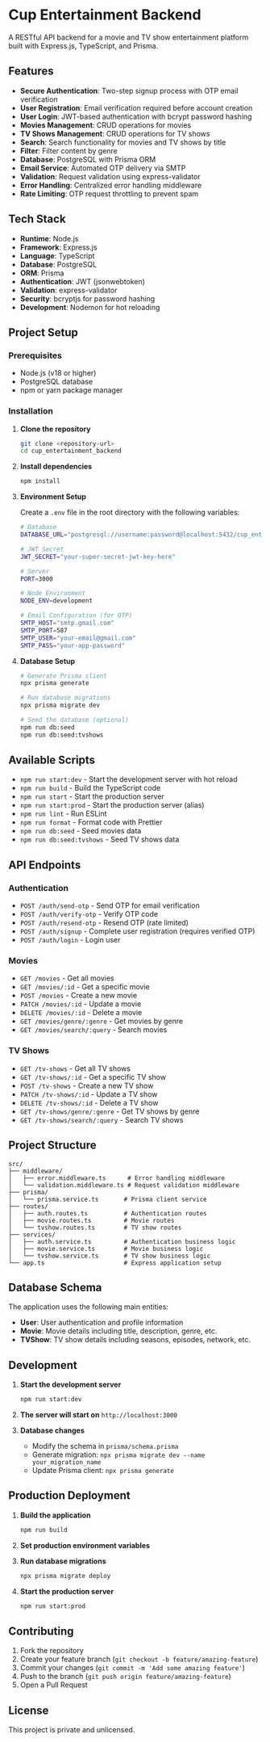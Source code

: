 # Cup Entertainment Backend

A RESTful API backend for a movie and TV show entertainment platform built with Express.js, TypeScript, and Prisma.

## Features

- **Secure Authentication**: Two-step signup process with OTP email verification
- **User Registration**: Email verification required before account creation
- **User Login**: JWT-based authentication with bcrypt password hashing
- **Movies Management**: CRUD operations for movies
- **TV Shows Management**: CRUD operations for TV shows
- **Search**: Search functionality for movies and TV shows by title
- **Filter**: Filter content by genre
- **Database**: PostgreSQL with Prisma ORM
- **Email Service**: Automated OTP delivery via SMTP
- **Validation**: Request validation using express-validator
- **Error Handling**: Centralized error handling middleware
- **Rate Limiting**: OTP request throttling to prevent spam

## Tech Stack

- **Runtime**: Node.js
- **Framework**: Express.js
- **Language**: TypeScript
- **Database**: PostgreSQL
- **ORM**: Prisma
- **Authentication**: JWT (jsonwebtoken)
- **Validation**: express-validator
- **Security**: bcryptjs for password hashing
- **Development**: Nodemon for hot reloading

## Project Setup

### Prerequisites

- Node.js (v18 or higher)
- PostgreSQL database
- npm or yarn package manager

### Installation

1. **Clone the repository**

   ```bash
   git clone <repository-url>
   cd cup_entertainment_backend
   ```

2. **Install dependencies**

   ```bash
   npm install
   ```

3. **Environment Setup**

   Create a `.env` file in the root directory with the following variables:

   ```bash
   # Database
   DATABASE_URL="postgresql://username:password@localhost:5432/cup_entertainment"

   # JWT Secret
   JWT_SECRET="your-super-secret-jwt-key-here"

   # Server
   PORT=3000

   # Node Environment
   NODE_ENV=development

   # Email Configuration (for OTP)
   SMTP_HOST="smtp.gmail.com"
   SMTP_PORT=587
   SMTP_USER="your-email@gmail.com"
   SMTP_PASS="your-app-password"
   ```

4. **Database Setup**

   ```bash
   # Generate Prisma client
   npx prisma generate

   # Run database migrations
   npx prisma migrate dev

   # Seed the database (optional)
   npm run db:seed
   npm run db:seed:tvshows
   ```

## Available Scripts

- `npm run start:dev` - Start the development server with hot reload
- `npm run build` - Build the TypeScript code
- `npm run start` - Start the production server
- `npm run start:prod` - Start the production server (alias)
- `npm run lint` - Run ESLint
- `npm run format` - Format code with Prettier
- `npm run db:seed` - Seed movies data
- `npm run db:seed:tvshows` - Seed TV shows data

## API Endpoints

### Authentication

- `POST /auth/send-otp` - Send OTP for email verification
- `POST /auth/verify-otp` - Verify OTP code
- `POST /auth/resend-otp` - Resend OTP (rate limited)
- `POST /auth/signup` - Complete user registration (requires verified OTP)
- `POST /auth/login` - Login user

### Movies

- `GET /movies` - Get all movies
- `GET /movies/:id` - Get a specific movie
- `POST /movies` - Create a new movie
- `PATCH /movies/:id` - Update a movie
- `DELETE /movies/:id` - Delete a movie
- `GET /movies/genre/:genre` - Get movies by genre
- `GET /movies/search/:query` - Search movies

### TV Shows

- `GET /tv-shows` - Get all TV shows
- `GET /tv-shows/:id` - Get a specific TV show
- `POST /tv-shows` - Create a new TV show
- `PATCH /tv-shows/:id` - Update a TV show
- `DELETE /tv-shows/:id` - Delete a TV show
- `GET /tv-shows/genre/:genre` - Get TV shows by genre
- `GET /tv-shows/search/:query` - Search TV shows

## Project Structure

```
src/
├── middleware/
│   ├── error.middleware.ts      # Error handling middleware
│   └── validation.middleware.ts # Request validation middleware
├── prisma/
│   └── prisma.service.ts       # Prisma client service
├── routes/
│   ├── auth.routes.ts          # Authentication routes
│   ├── movie.routes.ts         # Movie routes
│   └── tvshow.routes.ts        # TV show routes
├── services/
│   ├── auth.service.ts         # Authentication business logic
│   ├── movie.service.ts        # Movie business logic
│   └── tvshow.service.ts       # TV show business logic
└── app.ts                      # Express application setup
```

## Database Schema

The application uses the following main entities:

- **User**: User authentication and profile information
- **Movie**: Movie details including title, description, genre, etc.
- **TVShow**: TV show details including seasons, episodes, network, etc.

## Development

1. **Start the development server**

   ```bash
   npm run start:dev
   ```

2. **The server will start on** `http://localhost:3000`

3. **Database changes**
   - Modify the schema in `prisma/schema.prisma`
   - Generate migration: `npx prisma migrate dev --name your_migration_name`
   - Update Prisma client: `npx prisma generate`

## Production Deployment

1. **Build the application**

   ```bash
   npm run build
   ```

2. **Set production environment variables**

3. **Run database migrations**

   ```bash
   npx prisma migrate deploy
   ```

4. **Start the production server**
   ```bash
   npm run start:prod
   ```

## Contributing

1. Fork the repository
2. Create your feature branch (`git checkout -b feature/amazing-feature`)
3. Commit your changes (`git commit -m 'Add some amazing feature'`)
4. Push to the branch (`git push origin feature/amazing-feature`)
5. Open a Pull Request

## License

This project is private and unlicensed.
